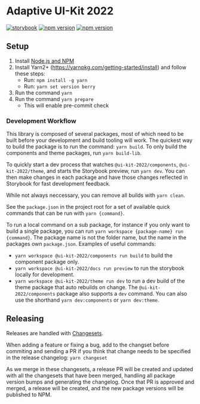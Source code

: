 # Adaptive UI-Kit 2022

[![storybook](https://shields.io/badge/storybook-white?logo=storybook&style=flat)](https://adaptiveconsulting.github.io/ui-kit-2022/)
[![npm version](https://img.shields.io/npm/v/@ui-kit-2022/components.svg?label=@ui-kit-2022/components)](https://www.npmjs.com/package/@ui-kit-2022/components)
[![npm version](https://img.shields.io/npm/v/@ui-kit-2022/theme.svg?label=@ui-kit-2022/theme)](https://www.npmjs.com/package/@ui-kit-2022/theme)

## Setup

1. Install [Node.js and NPM](https://nodejs.org/en/download/)
2. Install Yarn2+ (https://yarnpkg.com/getting-started/install) and follow these steps:
   - Run: `npm install -g yarn`
   - Run: `yarn set version berry`
3. Run the command `yarn`
4. Run the command `yarn prepare`
   - This will enable pre-commit check

### Development Workflow

This library is composed of several packages, most of which need to be built before your development and build tooling will work. The quickest way to build the package is to run the command: `yarn build`. To only build the components and theme packages, run `yarn build-lib`.

To quickly start a dev process that watches `@ui-kit-2022/components`, `@ui-kit-2022/theme`, and starts the Storybook preview, run `yarn dev`. You can then make changes in each package and have those changes reflected in Storybook for fast development feedback.

While not always neccessary, you can remove all builds with `yarn clean`.

See the `package.json` in the project root for a set of available quick commands that can be run with `yarn {command}`.

To run a local command on a sub package, for instance if you only want to build a single package, you can run `yarn workspace {package-name} run {command}`. The package name is not the folder name, but the name in the packages own `package.json`. Examples of useful commands:

- `yarn workspace @ui-kit-2022/components run build` to build the component package only.
- `yarn workspace @ui-kit-2022/docs run preview` to run the storybook locally for development.
- `yarn workspace @ui-kit-2022/theme run dev` to run a dev build of the theme package that auto rebuilds on change. The `@ui-kit-2022/components` package also supports a `dev` command. You can also use the shorthand `yarn dev:components` or `yarn dev:theme`.

## Releasing

Releases are handled with [Changesets](https://github.com/changesets/changesets/).

When adding a feature or fixing a bug, add to the changset before commiting and sending a PR if you think that change needs to be specified in the release changelog: `yarn changeset`

As we merge in these changesets, a release PR will be created and updated with all the changesets that have been merged, handling all package version bumps and generating the changelog. Once that PR is approved and merged, a release will be created, and the new package versions will be published to NPM.
